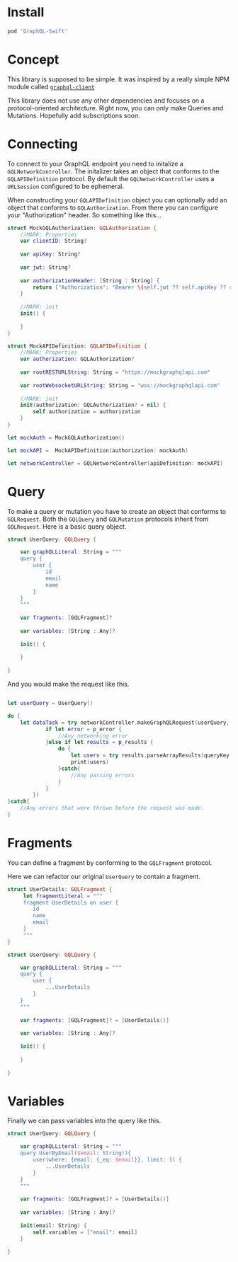 # Install

```ruby
pod 'GraphQL-Swift'
```

# Concept

This library is supposed to be simple. It was inspired by a really simple NPM module called [`graphql-client`](https://www.npmjs.com/package/graphql-client)

This library does not use any other dependencies and focuses on a protocol-oriented architecture. Right now, you can only make Queries and Mutations. Hopefully add subscriptions soon.

# Connecting

To connect to your GraphQL endpoint you need to initalize a `GQLNetworkController`. The initalizer takes an object that conforms to the `GQLAPIDefinition` protocol. By default the `GQLNetworkController` uses a `URLSession` configured to be ephemeral.

When constructing your `GQLAPIDefinition` object you can optionally add an object that conforms to `GQLAuthorization`. From there you can configure your "Authorization" header. So something like this...

```swift
struct MockGQLAuthorization: GQLAuthorization {
    //MARK: Properties
    var clientID: String?
    
    var apiKey: String?
    
    var jwt: String?
    
    var authorizationHeader: [String : String] {
        return ["Authorization": "Bearer \(self.jwt ?? self.apiKey ?? self.clientID ?? "")"]
    }
    
    //MARK: init
    init() {
        
    }
}

struct MockAPIDefinition: GQLAPIDefinition {
    //MARK: Properties
    var authorization: GQLAuthorization?
    
    var rootRESTURLString: String = "https://mockgraphqlapi.com"
    
    var rootWebsocketURLString: String = "wss://mockgraphqlapi.com"
    
    //MARK: init
    init(authorization: GQLAuthorization? = nil) {
        self.authorization = authorization
    }
}

let mockAuth = MockGQLAuthorization()

let mockAPI =  MockAPIDefinition(authorization: mockAuth)

let networkController = GQLNetworkController(apiDefinition: mockAPI)

```

# Query

To make a query or mutation you have to create an object that conforms to `GQLRequest`. Both the `GQLQuery` and `GQLMutation` protocols inherit from `GQLRequest`. Here is a basic query object.

```swift
struct UserQuery: GQLQuery {

    var graphQLLiteral: String = """
    query {
        user {
            id
            email
            name
        }
    }
    """
    
    var fragments: [GQLFragment]?
    
    var variables: [String : Any]?
    
    init() {
        
    }
    
}
```

And you would make the request like this.

```swift

let userQuery = UserQuery()

do {
    let dataTask = try networkController.makeGraphQLRequest(userQuery, completion: { (p_results, p_error) in
            if let error = p_error {
                //Any networking error
            }else if let results = p_results {
                do {
                    let users = try results.parseArrayResults(queryKey: "user")
                    print(users)
                }catch{
                    //Any parsing errors
                }
            }
        })
}catch{
    //Any errors that were thrown before the request was made.
}

```

# Fragments

You can define a fragment by conforming to the `GQLFragment` protocol.

Here we can refactor our original `UserQuery` to contain a fragment.

```swift
struct UserDetails: GQLFragment {
     let fragmentLiteral = """
     fragment UserDetails on user {
        id
        name
        email
     }
     """
}

struct UserQuery: GQLQuery {

    var graphQLLiteral: String = """
    query {
        user {
            ...UserDetails
        }
    }
    """
    
    var fragments: [GQLFragment]? = [UserDetails()]
    
    var variables: [String : Any]?
    
    init() {
        
    }
    
}
```

# Variables

Finally we can pass variables into the query like this.

```swift
struct UserQuery: GQLQuery {

    var graphQLLiteral: String = """
    query UserByEmail($email: String!){
        user(where: {email: {_eq: $email}}, limit: 1) {
            ...UserDetails
        }
    }
    """
    
    var fragments: [GQLFragment]? = [UserDetails()]
    
    var variables: [String : Any]?
    
    init(email: String) {
        self.variables = ["email": email]
    }
    
}
```